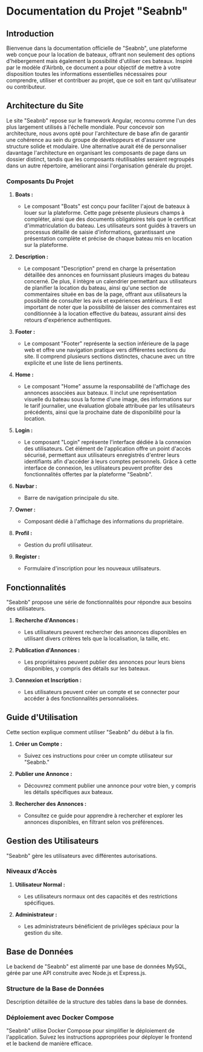 # Documentation du Projet "Seabnb"

## Introduction

Bienvenue dans la documentation officielle de "Seabnb", une plateforme web conçue pour la location de bateaux, offrant non seulement des options d'hébergement mais également la possibilité d'utiliser ces bateaux. Inspiré
par le modèle d'Airbnb, ce document a pour objectif de mettre à votre disposition toutes les informations essentielles nécessaires pour comprendre, utiliser et contribuer au projet, que ce soit en tant qu'utilisateur ou
contributeur.

## Architecture du Site


Le site "Seabnb" repose sur le framework Angular, reconnu comme l'un des plus largement utilisés à l'échelle mondiale. Pour concevoir son architecture, nous avons opté pour l'architecture de base afin de garantir une
cohérence au sein du groupe de développeurs et d'assurer une structure solide et modulaire. Une alternative aurait été de personnaliser davantage l'architecture en organisant les composants de page dans un dossier
distinct, tandis que les composants réutilisables seraient regroupés dans un autre répertoire, améliorant ainsi l'organisation générale du projet.

### Composants Du Projet

1. **Boats :**
   - Le composant "Boats" est conçu pour faciliter l'ajout de bateaux à louer sur la plateforme. Cette page présente plusieurs champs à compléter, ainsi que des documents obligatoires tels que le certificat
d'immatriculation du bateau. Les utilisateurs sont guidés à travers un processus détaillé de saisie d'informations, garantissant une présentation complète et précise de chaque bateau mis en location sur la plateforme.

2. **Description :**
   - Le composant "Description" prend en charge la présentation détaillée des annonces en fournissant plusieurs images du bateau concerné. De plus, il intègre un calendrier permettant aux utilisateurs de planifier la
location du bateau, ainsi qu'une section de commentaires située en bas de la page, offrant aux utilisateurs la possibilité de consulter les avis et expériences antérieurs. Il est important de noter que la possibilité
de laisser des commentaires est conditionnée à la location effective du bateau, assurant ainsi des retours d'expérience authentiques.

3. **Footer :**
   - Le composant "Footer" représente la section inférieure de la page web et offre une navigation pratique vers différentes sections du site. Il comprend plusieurs sections distinctes, chacune avec un titre explicite et
une liste de liens pertinents.

4. **Home :**
   - Le composant "Home" assume la responsabilité de l'affichage des annonces associées aux bateaux. Il inclut une représentation visuelle du bateau sous la forme d'une image, des informations sur le tarif journalier,
une évaluation globale attribuée par les utilisateurs précédents, ainsi que la prochaine date de disponibilité pour la location.

5. **Login :**
   - Le composant "Login" représente l'interface dédiée à la connexion des utilisateurs. Cet élément de l'application offre un point d'accès sécurisé, permettant aux utilisateurs enregistrés d'entrer leurs identifiants
afin d'accéder à leurs comptes personnels. Grâce à cette interface de connexion, les utilisateurs peuvent profiter des fonctionnalités offertes par la plateforme "Seabnb".

6. **Navbar :**
   - Barre de navigation principale du site.

7. **Owner :**
   - Composant dédié à l'affichage des informations du propriétaire.

8. **Profil :**
   - Gestion du profil utilisateur.

9. **Register :**
   - Formulaire d'inscription pour les nouveaux utilisateurs.

## Fonctionnalités

"Seabnb" propose une série de fonctionnalités pour répondre aux besoins des utilisateurs.

1. **Recherche d'Annonces :**
   - Les utilisateurs peuvent rechercher des annonces disponibles en utilisant divers critères tels que la localisation, la taille, etc.

2. **Publication d'Annonces :**
   - Les propriétaires peuvent publier des annonces pour leurs biens disponibles, y compris des détails sur les bateaux.

3. **Connexion et Inscription :**
   - Les utilisateurs peuvent créer un compte et se connecter pour accéder à des fonctionnalités personnalisées.

## Guide d'Utilisation

Cette section explique comment utiliser "Seabnb" du début à la fin.

1. **Créer un Compte :**
   - Suivez ces instructions pour créer un compte utilisateur sur "Seabnb."

2. **Publier une Annonce :**
   - Découvrez comment publier une annonce pour votre bien, y compris les détails spécifiques aux bateaux.

3. **Rechercher des Annonces :**
   - Consultez ce guide pour apprendre à rechercher et explorer les annonces disponibles, en filtrant selon vos préférences.

## Gestion des Utilisateurs

"Seabnb" gère les utilisateurs avec différentes autorisations.

### Niveaux d'Accès

1. **Utilisateur Normal :**
   - Les utilisateurs normaux ont des capacités et des restrictions spécifiques.

2. **Administrateur :**
   - Les administrateurs bénéficient de privilèges spéciaux pour la gestion du site.

## Base de Données

Le backend de "Seabnb" est alimenté par une base de données MySQL, gérée par une API construite avec Node.js et Express.js.

### Structure de la Base de Données

Description détaillée de la structure des tables dans la base de données.

### Déploiement avec Docker Compose

"Seabnb" utilise Docker Compose pour simplifier le déploiement de l'application. Suivez les instructions appropriées pour déployer le frontend et le backend de manière efficace.
